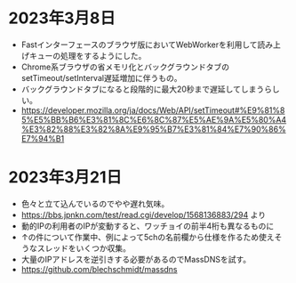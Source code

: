 # 2023年3月8日

- Fastインターフェースのブラウザ版においてWebWorkerを利用して読み上げキューの処理をするようにした。
- Chrome系ブラウザの省メモリ化とバックグラウンドタブのsetTimeout/setInterval遅延増加に伴うもの。
- バックグラウンドタブになると段階的に最大20秒まで遅延してしまうらしい。
- https://developer.mozilla.org/ja/docs/Web/API/setTimeout#%E9%81%85%E5%BB%B6%E3%81%8C%E6%8C%87%E5%AE%9A%E5%80%A4%E3%82%88%E3%82%8A%E9%95%B7%E3%81%84%E7%90%86%E7%94%B1


# 2023年3月21日

- 色々と立て込んでいるのでやや遅れ気味。
- https://bbs.jpnkn.com/test/read.cgi/develop/1568136883/294 より
- 動的IPの利用者のIPが変動すると、ワッチョイの前半4桁も異なるものに
- ↑の件について作業中、例によって5chの名前欄から仕様を作るため使えそうなスレッドをいくつか収集。
- 大量のIPアドレスを逆引きする必要があるのでMassDNSを試す。
- https://github.com/blechschmidt/massdns
